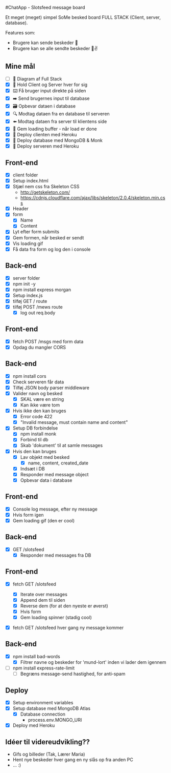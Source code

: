 #ChatApp - Slotsfeed message board

Et meget (meget) simpel SoMe besked board FULL STACK (Client, server, database). 

Features som:

* Brugere kan sende beskeder 📧
* Brugere kan se alle sendte beskeder 👀✌

## Mine mål

* [ ] 📝 Diagram af Full Stack
* [x] 🔎 Hold Client og Server hver for sig
* [x] ⌨️ Få bruger input direkte på siden
* [x] ➡️ Send brugernes input til database
* [x] 🗃 Opbevar dataen i database
* [x] 🔍 Modtag dataen fra en database til serveren
* [x] ⬅️ Modtag dataen fra server til klientens side
* [x] 🙈 Gem loading buffer - når load er done
* [x] 🚀 Deploy clienten med Heroku
* [x] 🚀 Deploy database med MongoDB & Monk
* [x] 🚀 Deploy serveren med Heroku

## Front-end

* [x] client folder
* [x] Setup index.html
* [x] Stjæl nem css fra Skeleton CSS
  * http://getskeleton.com/
  * https://cdnjs.cloudflare.com/ajax/libs/skeleton/2.0.4/skeleton.min.css
* [x] Header
* [x] form
  * [x] Name
  * [x] Content
* [x] Lyt efter form submits
* [x] Gem formen, når besked er sendt
* [x] Vis loading gif
* [x] Få data fra form og log den i console

## Back-end

* [x] server folder
* [x] npm init -y
* [x] npm install express morgan
* [x] Setup index.js
* [x] tilføj GET / route
* [x] tilføj POST /mews route
  * [x] log out req.body

## Front-end

* [x] fetch POST /msgs med form data
* [x] Opdag du mangler CORS

## Back-end

* [x] npm install cors
* [x] Check serveren får data
* [x] Tilføj JSON body parser middleware
* [x] Valider navn og besked
  * [x] SKAL være en string
  * [x] Kan ikke være tom
* [x] Hvis ikke den kan bruges
  * [x] Error code 422
  * [x] "Invalid message, must contain name and content"
* [x] Setup DB forbindelse
  * [x] npm install monk
  * [x] Forbind til db
  * [x] Skab 'dokument' til at samle messages
* [x] Hvis den kan bruges
  * [x] Lav objekt med besked
    * [x] name, content, created_date
  * [x] Indsæt i DB
  * [x] Responder med message object
  * [x] Opbevar data i database

## Front-end

* [x] Console log message, efter ny message
* [x] Hvis form igen
* [x] Gem loading gif (den er cool)

## Back-end

* [x] GET /slotsfeed
  * [x] Responder med messages fra DB

## Front-end

* [x] fetch GET /slotsfeed
  * [x] Iterate over messages
  * [x] Append dem til siden
  * [x] Reverse dem (for at den nyeste er øverst)
  * [x] Hvis form
  * [x] Gem loading spinner (stadig cool)
* [x] fetch GET /slotsfeed hver gang ny message kommer


## Back-end

* [x] npm install bad-words
  * [x] Filtrer navne og beskeder for 'mund-lort' inden vi lader dem igennem
* [ ] npm install express-rate-limit
  * [ ] Begræns message-send hastighed, for anti-spam

## Deploy

  * [x] Setup environment variables
  * [x] Setup database med MongoDB Atlas
    * [x] Database connection
      * process.env.MONGO_URI
  * [x] Deploy med Heroku

## Idéer til videreudvikling??

* Gifs og billeder (Tak, Lærer Maria)
* Hent nye beskeder hver gang en ny slås op fra anden PC
* ... :)
